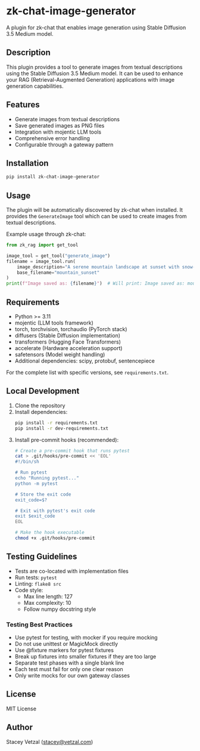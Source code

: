 # zk-chat-image-generator

A plugin for zk-chat that enables image generation using Stable Diffusion 3.5 Medium model.

## Description

This plugin provides a tool to generate images from textual descriptions using the Stable Diffusion 3.5 Medium model. It can be used to enhance your RAG (Retrieval-Augmented Generation) applications with image generation capabilities.

## Features

- Generate images from textual descriptions
- Save generated images as PNG files
- Integration with mojentic LLM tools
- Comprehensive error handling
- Configurable through a gateway pattern

## Installation

```bash
pip install zk-chat-image-generator
```

## Usage

The plugin will be automatically discovered by zk-chat when installed. It provides the `GenerateImage` tool which can be used to create images from textual descriptions.

Example usage through zk-chat:

```python
from zk_rag import get_tool

image_tool = get_tool("generate_image")
filename = image_tool.run(
    image_description="A serene mountain landscape at sunset with snow-capped peaks and a clear lake reflecting the orange sky",
    base_filename="mountain_sunset"
)
print(f"Image saved as: {filename}")  # Will print: Image saved as: mountain_sunset.png
```

## Requirements

- Python >= 3.11
- mojentic (LLM tools framework)
- torch, torchvision, torchaudio (PyTorch stack)
- diffusers (Stable Diffusion implementation)
- transformers (Hugging Face Transformers)
- accelerate (Hardware acceleration support)
- safetensors (Model weight handling)
- Additional dependencies: scipy, protobuf, sentencepiece

For the complete list with specific versions, see `requirements.txt`.

## Local Development

1. Clone the repository
2. Install dependencies:
   ```bash
   pip install -r requirements.txt
   pip install -r dev-requirements.txt
   ```
3. Install pre-commit hooks (recommended):
   ```bash
   # Create a pre-commit hook that runs pytest
   cat > .git/hooks/pre-commit << 'EOL'
   #!/bin/sh

   # Run pytest
   echo "Running pytest..."
   python -m pytest

   # Store the exit code
   exit_code=$?

   # Exit with pytest's exit code
   exit $exit_code
   EOL

   # Make the hook executable
   chmod +x .git/hooks/pre-commit
   ```

## Testing Guidelines

- Tests are co-located with implementation files
- Run tests: `pytest`
- Linting: `flake8 src`
- Code style:
  - Max line length: 127
  - Max complexity: 10
  - Follow numpy docstring style

### Testing Best Practices
- Use pytest for testing, with mocker if you require mocking
- Do not use unittest or MagicMock directly
- Use @fixture markers for pytest fixtures
- Break up fixtures into smaller fixtures if they are too large
- Separate test phases with a single blank line
- Each test must fail for only one clear reason
- Only write mocks for our own gateway classes

## License

MIT License

## Author

Stacey Vetzal (stacey@vetzal.com)
